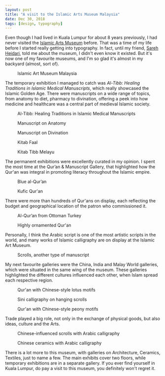 ```yaml
---
layout: post
title: "A visit to the Islamic Arts Museum Malaysia"
date: Dec 30, 2018
tags: [design, typography]
---
```

Even though I had lived in Kuala Lumpur for about 8 years previously, I had never visited the [Islamic Arts Museum](http://www.iamm.org.my/) before. That was a time of my life before I started really getting into typography. In fact, until my friend, [Sareh Heidari](https://twitter.com/sareh88), told me about the museum, I didn't even know it existed. But it's now one of my favourite museums, and I'm so glad it's almost in my backyard (almost, sort of).

<figure>
    <figcaption>Islamic Art Museum Malaysia</figcaption>
    <img srcset="{{ site.url }}/assets/images/posts/iamm/iamm-480.jpg 480w, {{ site.url }}/assets/images/posts/iamm/iamm-640.jpg 640w, {{ site.url }}/assets/images/posts/iamm/iamm-960.jpg 960w, {{ site.url }}/assets/images/posts/iamm/iamm-1280.jpg 1280w" sizes="(max-width: 400px) 100vw, (max-width: 960px) 75vw, 640px" src="{{ site.url }}/assets/images/posts/iamm/iamm-640.jpg" alt="">
</figure>

The temporary exhibition I managed to catch was *Al-Tibb: Healing Traditions in Islamic Medical Manuscripts*, which really showcased the Islamic Golden Age. There were manuscripts on a wide range of topics, from anatomy to diet, pharmacy to divination, offering a peek into how medicine and healthcare was a central part of medieval Islamic society.

<figure>
    <figcaption>Al-Tibb: Healing Traditions in Islamic Medical Manuscripts</figcaption>
    <img srcset="{{ site.url }}/assets/images/posts/iamm/medical-480.jpg 480w, {{ site.url }}/assets/images/posts/iamm/medical-640.jpg 640w, {{ site.url }}/assets/images/posts/iamm/medical-960.jpg 960w, {{ site.url }}/assets/images/posts/iamm/medical-1280.jpg 1280w" sizes="(max-width: 400px) 100vw, (max-width: 960px) 75vw, 640px" src="{{ site.url }}/assets/images/posts/iamm/medical-640.jpg" alt="">
</figure>

<figure>
    <figcaption>Manuscript on Anatomy</figcaption>
    <img srcset="{{ site.url }}/assets/images/posts/iamm/medical2-480.jpg 480w, {{ site.url }}/assets/images/posts/iamm/medical2-640.jpg 640w, {{ site.url }}/assets/images/posts/iamm/medical2-960.jpg 960w, {{ site.url }}/assets/images/posts/iamm/medical2-1280.jpg 1280w" sizes="(max-width: 400px) 100vw, (max-width: 960px) 75vw, 640px" src="{{ site.url }}/assets/images/posts/iamm/medical2-640.jpg" alt="">
</figure>

<figure>
    <figcaption>Manuscript on Divination</figcaption>
    <img srcset="{{ site.url }}/assets/images/posts/iamm/medical3-480.jpg 480w, {{ site.url }}/assets/images/posts/iamm/medical3-640.jpg 640w, {{ site.url }}/assets/images/posts/iamm/medical3-960.jpg 960w, {{ site.url }}/assets/images/posts/iamm/medical3-1280.jpg 1280w" sizes="(max-width: 400px) 100vw, (max-width: 960px) 75vw, 640px" src="{{ site.url }}/assets/images/posts/iamm/medical3-640.jpg" alt="">
</figure>

<figure>
    <figcaption>Kitab Faal</figcaption>
    <img srcset="{{ site.url }}/assets/images/posts/iamm/medical4-480.jpg 480w, {{ site.url }}/assets/images/posts/iamm/medical4-640.jpg 640w, {{ site.url }}/assets/images/posts/iamm/medical4-960.jpg 960w, {{ site.url }}/assets/images/posts/iamm/medical4-1280.jpg 1280w" sizes="(max-width: 400px) 100vw, (max-width: 960px) 75vw, 640px" src="{{ site.url }}/assets/images/posts/iamm/medical4-640.jpg" alt="">
</figure>

<figure>
    <figcaption>Kitab Tibb Melayu</figcaption>
    <img srcset="{{ site.url }}/assets/images/posts/iamm/medical5-480.jpg 480w, {{ site.url }}/assets/images/posts/iamm/medical5-640.jpg 640w, {{ site.url }}/assets/images/posts/iamm/medical5-960.jpg 960w, {{ site.url }}/assets/images/posts/iamm/medical5-1280.jpg 1280w" sizes="(max-width: 400px) 100vw, (max-width: 960px) 75vw, 640px" src="{{ site.url }}/assets/images/posts/iamm/medical5-640.jpg" alt="">
</figure>

The permanent exhibitions were excellently curated in my opinion. I spent the most time at the Qur’an & Manuscript Gallery, that highlighted how the Qur'an was integral in promoting literacy throughout the Islamic empire.

<figure>
    <figcaption>Blue al-Qur’an</figcaption>
    <img srcset="{{ site.url }}/assets/images/posts/iamm/quran-480.jpg 480w, {{ site.url }}/assets/images/posts/iamm/quran-640.jpg 640w, {{ site.url }}/assets/images/posts/iamm/quran-960.jpg 960w, {{ site.url }}/assets/images/posts/iamm/quran-1280.jpg 1280w" sizes="(max-width: 400px) 100vw, (max-width: 960px) 75vw, 640px" src="{{ site.url }}/assets/images/posts/iamm/quran-640.jpg" alt="">
</figure>

<figure>
    <figcaption>Kufic Qur'an</figcaption>
    <img srcset="{{ site.url }}/assets/images/posts/iamm/quran2-480.jpg 480w, {{ site.url }}/assets/images/posts/iamm/quran2-640.jpg 640w, {{ site.url }}/assets/images/posts/iamm/quran2-960.jpg 960w, {{ site.url }}/assets/images/posts/iamm/quran2-1280.jpg 1280w" sizes="(max-width: 400px) 100vw, (max-width: 960px) 75vw, 640px" src="{{ site.url }}/assets/images/posts/iamm/quran2-640.jpg" alt="">
</figure>

There were more than hundreds of Qur'ans on display, each reflecting the budget and geographical location of the patron who commissioned it.

<figure>
    <figcaption>Al-Qur’an from Ottoman Turkey</figcaption>
    <img srcset="{{ site.url }}/assets/images/posts/iamm/quran3-480.jpg 480w, {{ site.url }}/assets/images/posts/iamm/quran3-640.jpg 640w, {{ site.url }}/assets/images/posts/iamm/quran3-960.jpg 960w, {{ site.url }}/assets/images/posts/iamm/quran3-1280.jpg 1280w" sizes="(max-width: 400px) 100vw, (max-width: 960px) 75vw, 640px" src="{{ site.url }}/assets/images/posts/iamm/quran3-640.jpg" alt="">
</figure>

<figure>
    <figcaption>Highly ornamented Qur'an</figcaption>
    <img srcset="{{ site.url }}/assets/images/posts/iamm/quran4-480.jpg 480w, {{ site.url }}/assets/images/posts/iamm/quran4-640.jpg 640w, {{ site.url }}/assets/images/posts/iamm/quran4-960.jpg 960w, {{ site.url }}/assets/images/posts/iamm/quran4-1280.jpg 1280w" sizes="(max-width: 400px) 100vw, (max-width: 960px) 75vw, 640px" src="{{ site.url }}/assets/images/posts/iamm/quran4-640.jpg" alt="">
</figure>

Personally, I think the Arabic script is one of the most artistic scripts in the world, and many works of Islamic calligraphy are on display at the Islamic Art Museum.

<figure>
    <figcaption>Scrolls, another type of manuscript</figcaption>
    <img srcset="{{ site.url }}/assets/images/posts/iamm/scrolls-480.jpg 480w, {{ site.url }}/assets/images/posts/iamm/scrolls-640.jpg 640w, {{ site.url }}/assets/images/posts/iamm/scrolls-960.jpg 960w, {{ site.url }}/assets/images/posts/iamm/scrolls-1280.jpg 1280w" sizes="(max-width: 400px) 100vw, (max-width: 960px) 75vw, 640px" src="{{ site.url }}/assets/images/posts/iamm/scrolls-640.jpg" alt="">
</figure>

My next favourite galleries were the China, India and Malay World galleries, which were situated in the same wing of the museum. These galleries highlighted the different cultures influenced each other, when Islam spread each respective region.

<figure>
    <figcaption>Qur'an with Chinese-style lotus motifs</figcaption>
    <img srcset="{{ site.url }}/assets/images/posts/iamm/cg-480.jpg 480w, {{ site.url }}/assets/images/posts/iamm/cg-640.jpg 640w, {{ site.url }}/assets/images/posts/iamm/cg-960.jpg 960w, {{ site.url }}/assets/images/posts/iamm/cg-1280.jpg 1280w" sizes="(max-width: 400px) 100vw, (max-width: 960px) 75vw, 640px" src="{{ site.url }}/assets/images/posts/iamm/cg-640.jpg" alt="">
</figure>

<figure>
    <figcaption>Sini calligraphy on hanging scrolls</figcaption>
    <img srcset="{{ site.url }}/assets/images/posts/iamm/cg2-480.jpg 480w, {{ site.url }}/assets/images/posts/iamm/cg2-640.jpg 640w, {{ site.url }}/assets/images/posts/iamm/cg2-960.jpg 960w, {{ site.url }}/assets/images/posts/iamm/cg2-1280.jpg 1280w" sizes="(max-width: 400px) 100vw, (max-width: 960px) 75vw, 640px" src="{{ site.url }}/assets/images/posts/iamm/cg2-640.jpg" alt="">
</figure>

<figure>
    <figcaption>Qur'an with Chinese-style peony motifs</figcaption>
    <img srcset="{{ site.url }}/assets/images/posts/iamm/cg3-480.jpg 480w, {{ site.url }}/assets/images/posts/iamm/cg3-640.jpg 640w, {{ site.url }}/assets/images/posts/iamm/cg3-960.jpg 960w, {{ site.url }}/assets/images/posts/iamm/cg3-1280.jpg 1280w" sizes="(max-width: 400px) 100vw, (max-width: 960px) 75vw, 640px" src="{{ site.url }}/assets/images/posts/iamm/cg3-640.jpg" alt="">
</figure>

Trade played a big role, not only in the exchange of physical goods, but also ideas, culture and the Arts.

<figure>
    <figcaption>Chinese-influenced scrolls with Arabic calligraphy</figcaption>
    <img srcset="{{ site.url }}/assets/images/posts/iamm/cg4-480.jpg 480w, {{ site.url }}/assets/images/posts/iamm/cg4-640.jpg 640w, {{ site.url }}/assets/images/posts/iamm/cg4-960.jpg 960w, {{ site.url }}/assets/images/posts/iamm/cg4-1280.jpg 1280w" sizes="(max-width: 400px) 100vw, (max-width: 960px) 75vw, 640px" src="{{ site.url }}/assets/images/posts/iamm/cg4-640.jpg" alt="">
</figure>

<figure>
    <figcaption>Chinese ceramics with Arabic calligraphy</figcaption>
    <img srcset="{{ site.url }}/assets/images/posts/iamm/ceramics-480.jpg 480w, {{ site.url }}/assets/images/posts/iamm/ceramics-640.jpg 640w, {{ site.url }}/assets/images/posts/iamm/ceramics-960.jpg 960w, {{ site.url }}/assets/images/posts/iamm/ceramics-1280.jpg 1280w" sizes="(max-width: 400px) 100vw, (max-width: 960px) 75vw, 640px" src="{{ site.url }}/assets/images/posts/iamm/ceramics-640.jpg" alt="">
</figure>

There is a lot more to this museum, with galleries on Architecture, Ceramics, Textiles, just to name a few. The main exhibits cover two floors, while temporary exhibitions are in a separate gallery. If you ever find yourself in Kuala Lumpur, do pay a visit to this museum, you definitely won't regret it.